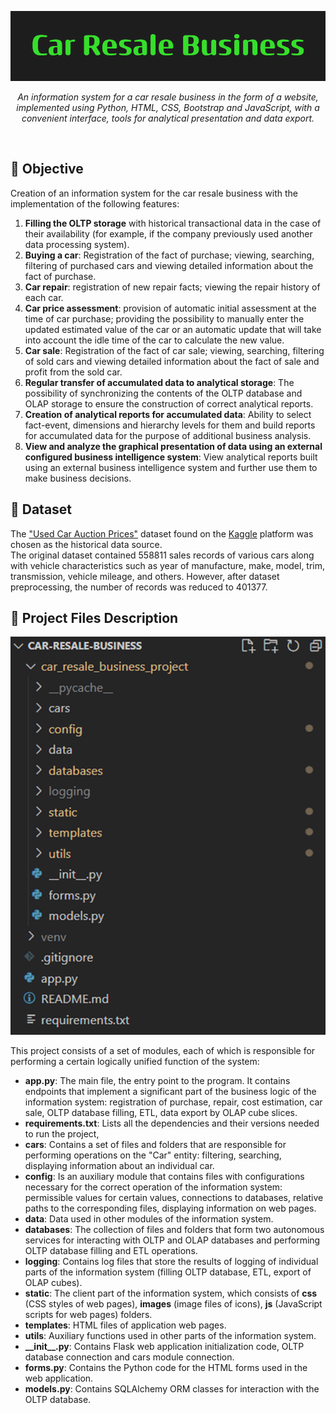 <p align='center'>
   <img src='readme_files/images/car_resale_business.png' alt='logo'>
</p>

<p align='center'>
   <i>
      An information system for a car resale business in the form of a website, implemented using Python, HTML, CSS, Bootstrap and JavaScript, with a convenient interface, tools for analytical presentation and data export.
   </i>
</p>
<br>

## :dart: Objective
Creation of an information system for the car resale business with the implementation of the following features:
1. **Filling the OLTP storage** with historical transactional data in the case of their availability (for example, if the company previously used another data processing system).
2. **Buying a car**: Registration of the fact of purchase; viewing, searching, filtering of purchased cars and viewing detailed information about the fact of purchase. 
3. **Car repair**: registration of new repair facts; viewing the repair history of each car.
4. **Car price assessment**: provision of automatic initial assessment at the time of car purchase; providing the possibility to manually enter the updated estimated value of the car or an automatic update that will take into account the idle time of the car to calculate the new value.
5. **Car sale**: Registration of the fact of car sale; viewing, searching, filtering of sold cars and viewing detailed information about the fact of sale and profit from the sold car.
6. **Regular transfer of accumulated data to analytical storage**: The possibility of synchronizing the contents of the OLTP database and OLAP storage to ensure the construction of correct analytical reports.
7. **Creation of analytical reports for accumulated data**: Ability to select fact-event, dimensions and hierarchy levels for them and build reports for accumulated data for the purpose of additional business analysis.
8. **View and analyze the graphical presentation of data using an external configured business intelligence system**: View analytical reports built using an external business intelligence system and further use them to make business decisions.

## :floppy_disk: Dataset
The ["Used Car Auction Prices"](https://www.kaggle.com/datasets/tunguz/used-car-auction-prices) dataset found on the [Kaggle](https://www.kaggle.com/) platform was chosen as the historical data source.  
The original dataset contained 558811 sales records of various cars along with vehicle characteristics such as year of manufacture, make, model, trim, transmission, vehicle mileage, and others. However, after dataset preprocessing, the number of records was reduced to 401377.  

## :open_file_folder: Project Files Description
<p align='center'>
   <img src='readme_files/images/project_structure.png' alt='project_structure'>
</p>

This project consists of a set of modules, each of which is responsible for performing a certain logically unified function of the system:
- **app.py**: The main file, the entry point to the program. It contains endpoints that implement a significant part of the business logic of the information system: registration of purchase, repair, cost estimation, car sale, OLTP database filling, ETL, data export by OLAP cube slices.
- **requirements.txt**: Lists all the dependencies and their versions needed to run the project,
- **cars**: Contains a set of files and folders that are responsible for performing operations on the "Car" entity: filtering, searching, displaying information about an individual car.
- **config**: Is an auxiliary module that contains files with configurations necessary for the correct operation of the information system: permissible values ​​for certain values, connections to databases, relative paths to the corresponding files, displaying information on web pages.
- **data**: Data used in other modules of the information system.
- **databases**: The collection of files and folders that form two autonomous services for interacting with OLTP and OLAP databases and performing OLTP database filling and ETL operations. 
- **logging**: Contains log files that store the results of logging of individual parts of the information system (filling OLTP database, ETL, export of OLAP cubes).
- **static**: The client part of the information system, which consists of **css** (CSS styles of web pages), **images** (image files of icons), **js** (JavaScript scripts for web pages) folders.
- **templates**: HTML files of application web pages.
- **utils**: Auxiliary functions used in other parts of the information system.
- **\_\_init__.py**: Contains Flask web application initialization code, OLTP database connection and cars module connection.
- **forms.py**: Contains the Python code for the HTML forms used in the web application.
- **models.py**: Contains SQLAlchemy ORM classes for interaction with the OLTP database.
